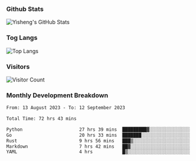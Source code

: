 ### Github Stats
![Yisheng's GitHub Stats](https://github-readme-stats-9qabuvhk1-gongyisheng.vercel.app/api?username=gongyisheng&count_private=true&show_icons=true)
### Tog Langs
![Top Langs](https://github-readme-stats-9qabuvhk1-gongyisheng.vercel.app/api/top-langs/?username=gongyisheng&layout=compact)
### Visitors
![Visitor Count](https://profile-counter.glitch.me/gongyisheng/count.svg)
### Monthly Development Breakdown
<!--START_SECTION:waka-->

```txt
From: 13 August 2023 - To: 12 September 2023

Total Time: 72 hrs 43 mins

Python                     27 hrs 39 mins  █████████▓░░░░░░░░░░░░░░░   38.04 %
Go                         20 hrs 33 mins  ███████░░░░░░░░░░░░░░░░░░   28.26 %
Rust                       9 hrs 56 mins   ███▒░░░░░░░░░░░░░░░░░░░░░   13.66 %
Markdown                   7 hrs 42 mins   ██▓░░░░░░░░░░░░░░░░░░░░░░   10.60 %
YAML                       4 hrs           █▒░░░░░░░░░░░░░░░░░░░░░░░   05.52 %
```

<!--END_SECTION:waka-->
